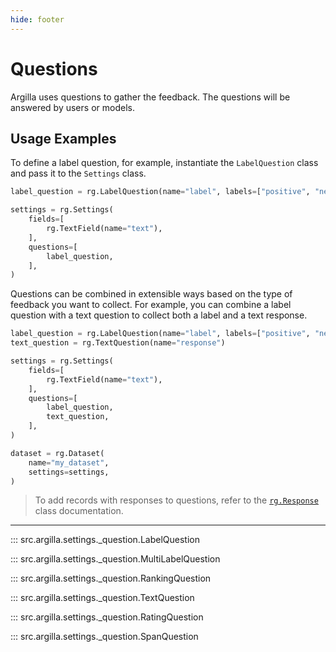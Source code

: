 ```yaml
---
hide: footer
---
```


# Questions

Argilla uses questions to gather the feedback. The questions will be answered by users or models.

## Usage Examples

To define a label question, for example, instantiate the `LabelQuestion` class and pass it to the `Settings` class.

```python
label_question = rg.LabelQuestion(name="label", labels=["positive", "negative"])

settings = rg.Settings(
    fields=[
        rg.TextField(name="text"),
    ],
    questions=[
        label_question,
    ],
)
```

Questions can be combined in extensible ways based on the type of feedback you want to collect. For example, you can combine a label question with a text question to collect both a label and a text response.

```python
label_question = rg.LabelQuestion(name="label", labels=["positive", "negative"])
text_question = rg.TextQuestion(name="response")

settings = rg.Settings(
    fields=[
        rg.TextField(name="text"),
    ],
    questions=[
        label_question,
        text_question,
    ],
)

dataset = rg.Dataset(
    name="my_dataset",
    settings=settings,
)
```

> To add records with responses to questions, refer to the [`rg.Response`](../records/responses.md) class documentation.

---

::: src.argilla.settings._question.LabelQuestion

::: src.argilla.settings._question.MultiLabelQuestion

::: src.argilla.settings._question.RankingQuestion

::: src.argilla.settings._question.TextQuestion

::: src.argilla.settings._question.RatingQuestion

::: src.argilla.settings._question.SpanQuestion
